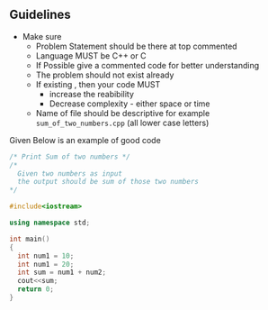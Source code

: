 ## Guidelines

- Make sure
  - Problem Statement should be there at top commented
  - Language MUST be C++ or C
  - If Possible give a commented code for better understanding
  - The problem should not exist already
  - If existing , then your code MUST
      - increase the reabibility
      - Decrease complexity - either space or time
  - Name of file should be descriptive for example `sum_of_two_numbers.cpp` (all lower case letters)

Given Below is an example of good code

```cpp
/* Print Sum of two numbers */
/*
  Given two numbers as input 
  the output should be sum of those two numbers
*/

#include<iostream>

using namespace std;

int main()
{
  int num1 = 10;
  int num1 = 20;
  int sum = num1 + num2;
  cout<<sum;
  return 0;
}
```
